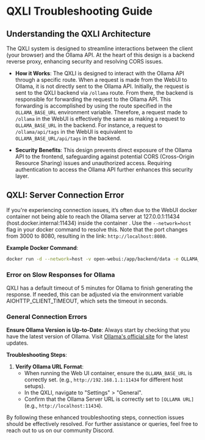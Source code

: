 # QXLI Troubleshooting Guide

## Understanding the QXLI Architecture

The QXLI system is designed to streamline interactions between the client (your browser) and the Ollama API. At the heart of this design is a backend reverse proxy, enhancing security and resolving CORS issues.

- **How it Works**: The QXLI is designed to interact with the Ollama API through a specific route. When a request is made from the WebUI to Ollama, it is not directly sent to the Ollama API. Initially, the request is sent to the QXLI backend via `/ollama` route. From there, the backend is responsible for forwarding the request to the Ollama API. This forwarding is accomplished by using the route specified in the `OLLAMA_BASE_URL` environment variable. Therefore, a request made to `/ollama` in the WebUI is effectively the same as making a request to `OLLAMA_BASE_URL` in the backend. For instance, a request to `/ollama/api/tags` in the WebUI is equivalent to `OLLAMA_BASE_URL/api/tags` in the backend.

- **Security Benefits**: This design prevents direct exposure of the Ollama API to the frontend, safeguarding against potential CORS (Cross-Origin Resource Sharing) issues and unauthorized access. Requiring authentication to access the Ollama API further enhances this security layer.

## QXLI: Server Connection Error

If you're experiencing connection issues, it’s often due to the WebUI docker container not being able to reach the Ollama server at 127.0.0.1:11434 (host.docker.internal:11434) inside the container . Use the `--network=host` flag in your docker command to resolve this. Note that the port changes from 3000 to 8080, resulting in the link: `http://localhost:8080`.

**Example Docker Command**:

```bash
docker run -d --network=host -v open-webui:/app/backend/data -e OLLAMA_BASE_URL=http://127.0.0.1:11434 --name open-webui --restart always ghcr.io/open-webui/open-webui:main
```

### Error on Slow Responses for Ollama

QXLI has a default timeout of 5 minutes for Ollama to finish generating the response. If needed, this can be adjusted via the environment variable AIOHTTP_CLIENT_TIMEOUT, which sets the timeout in seconds.

### General Connection Errors

**Ensure Ollama Version is Up-to-Date**: Always start by checking that you have the latest version of Ollama. Visit [Ollama's official site](https://ollama.com/) for the latest updates.

**Troubleshooting Steps**:

1. **Verify Ollama URL Format**:
   - When running the Web UI container, ensure the `OLLAMA_BASE_URL` is correctly set. (e.g., `http://192.168.1.1:11434` for different host setups).
   - In the QXLI, navigate to "Settings" > "General".
   - Confirm that the Ollama Server URL is correctly set to `[OLLAMA URL]` (e.g., `http://localhost:11434`).

By following these enhanced troubleshooting steps, connection issues should be effectively resolved. For further assistance or queries, feel free to reach out to us on our community Discord.
